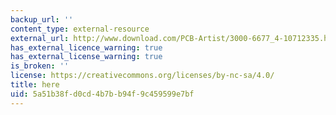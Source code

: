 ```yaml
---
backup_url: ''
content_type: external-resource
external_url: http://www.download.com/PCB-Artist/3000-6677_4-10712335.html
has_external_licence_warning: true
has_external_license_warning: true
is_broken: ''
license: https://creativecommons.org/licenses/by-nc-sa/4.0/
title: here
uid: 5a51b38f-d0cd-4b7b-b94f-9c459599e7bf
---
```

